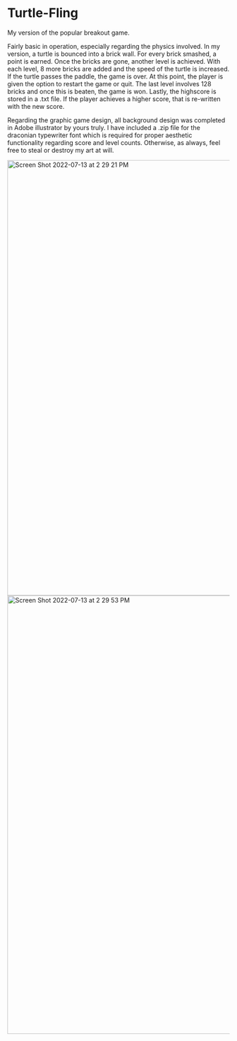 # Turtle-Fling
My version of the popular breakout game. 

Fairly basic in operation, especially regarding the physics involved. In my version, a turtle is bounced into a brick wall. For every brick smashed, a point is earned. Once the bricks are gone, another level is achieved. With each level, 8 more bricks are added and the speed of the turtle is increased. If the turtle passes the paddle, the game is over. At this point, the player is given the option to restart the game or quit. The last level involves 128 bricks and once this is beaten, the game is won. Lastly, the highscore is stored in a .txt file. If the player achieves a higher score, that is re-written with the new score. <br>

Regarding the graphic game design, all background design was completed in Adobe illustrator by yours truly. I have included a .zip file for the draconian typewriter font which is required for proper aesthetic functionality regarding score and level counts. Otherwise, as always, feel free to steal or destroy my art at will. 



<img width="985" alt="Screen Shot 2022-07-13 at 2 29 21 PM" src="https://user-images.githubusercontent.com/97214702/178829292-1b4ca0c5-2b94-4883-b261-e8cf259154d8.png">
<img width="992" alt="Screen Shot 2022-07-13 at 2 29 53 PM" src="https://user-images.githubusercontent.com/97214702/178829299-79e086b2-7411-45c9-91e9-dff42097cc54.png">
